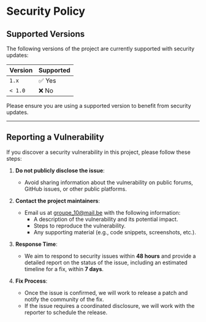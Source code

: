 # Security Policy

## Supported Versions

The following versions of the project are currently supported with security updates:

| Version    | Supported          |
|------------|--------------------|
| `1.x`      | ✅ Yes             |
| `< 1.0`    | ❌ No              |

Please ensure you are using a supported version to benefit from security updates.

---

## Reporting a Vulnerability

If you discover a security vulnerability in this project, please follow these steps:

1. **Do not publicly disclose the issue**:
    - Avoid sharing information about the vulnerability on public forums, GitHub issues, or other public platforms.

2. **Contact the project maintainers**:
    - Email us at groupe_10@mail.be with the following information:
        - A description of the vulnerability and its potential impact.
        - Steps to reproduce the vulnerability.
        - Any supporting material (e.g., code snippets, screenshots, etc.).

3. **Response Time**:
    - We aim to respond to security issues within **48 hours** and provide a detailed report on the status of the issue, including an estimated timeline for a fix, within **7 days**.

4. **Fix Process**:
    - Once the issue is confirmed, we will work to release a patch and notify the community of the fix.
    - If the issue requires a coordinated disclosure, we will work with the reporter to schedule the release.
